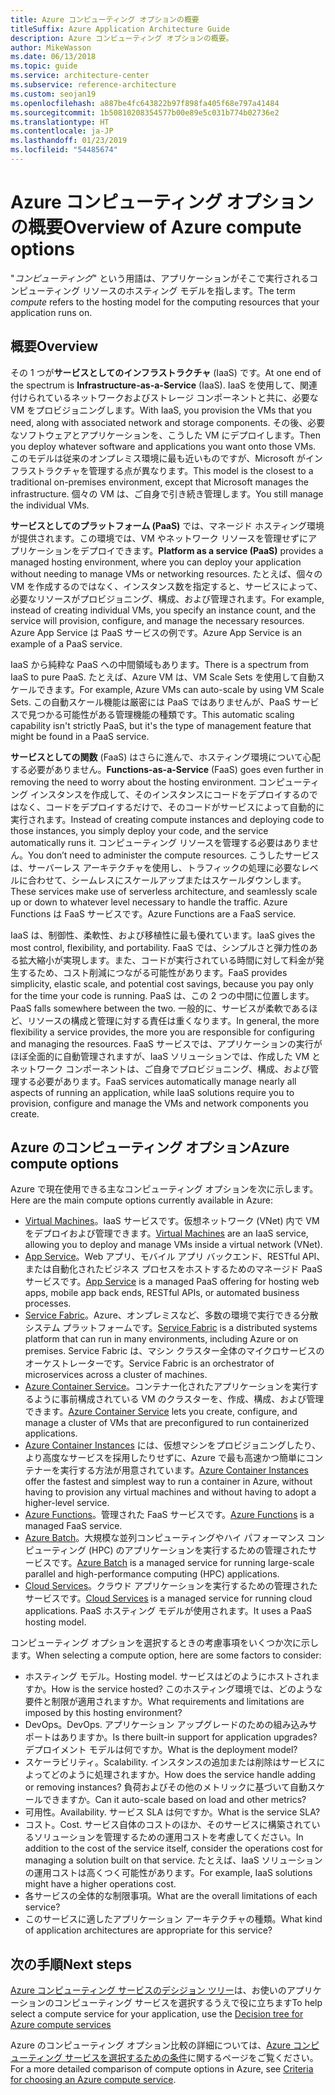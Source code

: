 ```yaml
---
title: Azure コンピューティング オプションの概要
titleSuffix: Azure Application Architecture Guide
description: Azure コンピューティング オプションの概要。
author: MikeWasson
ms.date: 06/13/2018
ms.topic: guide
ms.service: architecture-center
ms.subservice: reference-architecture
ms.custom: seojan19
ms.openlocfilehash: a887be4fc643822b97f898fa405f68e797a41484
ms.sourcegitcommit: 1b50810208354577b00e89e5c031b774b02736e2
ms.translationtype: HT
ms.contentlocale: ja-JP
ms.lasthandoff: 01/23/2019
ms.locfileid: "54485674"
---
```

# <a name="overview-of-azure-compute-options"></a><span data-ttu-id="516af-103">Azure コンピューティング オプションの概要</span><span class="sxs-lookup"><span data-stu-id="516af-103">Overview of Azure compute options</span></span>

<span data-ttu-id="516af-104">"*コンピューティング*" という用語は、アプリケーションがそこで実行されるコンピューティング リソースのホスティング モデルを指します。</span><span class="sxs-lookup"><span data-stu-id="516af-104">The term *compute* refers to the hosting model for the computing resources that your application runs on.</span></span>

## <a name="overview"></a><span data-ttu-id="516af-105">概要</span><span class="sxs-lookup"><span data-stu-id="516af-105">Overview</span></span>

<span data-ttu-id="516af-106">その 1 つが**サービスとしてのインフラストラクチャ** (IaaS) です。</span><span class="sxs-lookup"><span data-stu-id="516af-106">At one end of the spectrum is **Infrastructure-as-a-Service** (IaaS).</span></span> <span data-ttu-id="516af-107">IaaS を使用して、関連付けられているネットワークおよびストレージ コンポーネントと共に、必要な VM をプロビジョニングします。</span><span class="sxs-lookup"><span data-stu-id="516af-107">With IaaS, you provision the VMs that you need, along with associated network and storage components.</span></span> <span data-ttu-id="516af-108">その後、必要なソフトウェアとアプリケーションを、こうした VM にデプロイします。</span><span class="sxs-lookup"><span data-stu-id="516af-108">Then you deploy whatever software and applications you want onto those VMs.</span></span> <span data-ttu-id="516af-109">このモデルは従来のオンプレミス環境に最も近いものですが、Microsoft がインフラストラクチャを管理する点が異なります。</span><span class="sxs-lookup"><span data-stu-id="516af-109">This model is the closest to a traditional on-premises environment, except that Microsoft manages the infrastructure.</span></span> <span data-ttu-id="516af-110">個々の VM は、ご自身で引き続き管理します。</span><span class="sxs-lookup"><span data-stu-id="516af-110">You still manage the individual VMs.</span></span>

<span data-ttu-id="516af-111">**サービスとしてのプラットフォーム (PaaS)** では、マネージド ホスティング環境が提供されます。この環境では、VM やネットワーク リソースを管理せずにアプリケーションをデプロイできます。</span><span class="sxs-lookup"><span data-stu-id="516af-111">**Platform as a service (PaaS)** provides a managed hosting environment, where you can deploy your application without needing to manage VMs or networking resources.</span></span> <span data-ttu-id="516af-112">たとえば、個々の VM を作成するのではなく、インスタンス数を指定すると、サービスによって、必要なリソースがプロビジョニング、構成、および管理されます。</span><span class="sxs-lookup"><span data-stu-id="516af-112">For example, instead of creating individual VMs, you specify an instance count, and the service will provision, configure, and manage the necessary resources.</span></span> <span data-ttu-id="516af-113">Azure App Service は PaaS サービスの例です。</span><span class="sxs-lookup"><span data-stu-id="516af-113">Azure App Service is an example of a PaaS service.</span></span>

<span data-ttu-id="516af-114">IaaS から純粋な PaaS への中間領域もあります。</span><span class="sxs-lookup"><span data-stu-id="516af-114">There is a spectrum from IaaS to pure PaaS.</span></span> <span data-ttu-id="516af-115">たとえば、Azure VM は、VM Scale Sets を使用して自動スケールできます。</span><span class="sxs-lookup"><span data-stu-id="516af-115">For example, Azure VMs can auto-scale by using VM Scale Sets.</span></span> <span data-ttu-id="516af-116">この自動スケール機能は厳密には PaaS ではありませんが、PaaS サービスで見つかる可能性がある管理機能の種類です。</span><span class="sxs-lookup"><span data-stu-id="516af-116">This automatic scaling capability isn't strictly PaaS, but it's the type of management feature that might be found in a PaaS service.</span></span>

<span data-ttu-id="516af-117">**サービスとしての関数** (FaaS) はさらに進んで、ホスティング環境について心配する必要がありません。</span><span class="sxs-lookup"><span data-stu-id="516af-117">**Functions-as-a-Service** (FaaS) goes even further in removing the need to worry about the hosting environment.</span></span> <span data-ttu-id="516af-118">コンピューティング インスタンスを作成して、そのインスタンスにコードをデプロイするのではなく、コードをデプロイするだけで、そのコードがサービスによって自動的に実行されます。</span><span class="sxs-lookup"><span data-stu-id="516af-118">Instead of creating compute instances and deploying code to those instances, you simply deploy your code, and the service automatically runs it.</span></span> <span data-ttu-id="516af-119">コンピューティング リソースを管理する必要はありません。</span><span class="sxs-lookup"><span data-stu-id="516af-119">You don’t need to administer the compute resources.</span></span> <span data-ttu-id="516af-120">こうしたサービスは、サーバーレス アーキテクチャを使用し、トラフィックの処理に必要なレベルに合わせて、シームレスにスケールアップまたはスケールダウンします。</span><span class="sxs-lookup"><span data-stu-id="516af-120">These services make use of serverless architecture, and seamlessly scale up or down to whatever level necessary to handle the traffic.</span></span> <span data-ttu-id="516af-121">Azure Functions は FaaS サービスです。</span><span class="sxs-lookup"><span data-stu-id="516af-121">Azure Functions are a FaaS service.</span></span>

<span data-ttu-id="516af-122">IaaS は、制御性、柔軟性、および移植性に最も優れています。</span><span class="sxs-lookup"><span data-stu-id="516af-122">IaaS gives the most control, flexibility, and portability.</span></span> <span data-ttu-id="516af-123">FaaS では、シンプルさと弾力性のある拡大縮小が実現します。また、コードが実行されている時間に対して料金が発生するため、コスト削減につながる可能性があります。</span><span class="sxs-lookup"><span data-stu-id="516af-123">FaaS provides simplicity, elastic scale, and potential cost savings, because you pay only for the time your code is running.</span></span> <span data-ttu-id="516af-124">PaaS は、この 2 つの中間に位置します。</span><span class="sxs-lookup"><span data-stu-id="516af-124">PaaS falls somewhere between the two.</span></span> <span data-ttu-id="516af-125">一般的に、サービスが柔軟であるほど、リソースの構成と管理に対する責任は重くなります。</span><span class="sxs-lookup"><span data-stu-id="516af-125">In general, the more flexibility a service provides, the more you are responsible for configuring and managing the resources.</span></span> <span data-ttu-id="516af-126">FaaS サービスでは、アプリケーションの実行がほぼ全面的に自動管理されますが、IaaS ソリューションでは、作成した VM とネットワーク コンポーネントは、ご自身でプロビジョニング、構成、および管理する必要があります。</span><span class="sxs-lookup"><span data-stu-id="516af-126">FaaS services automatically manage nearly all aspects of running an application, while IaaS solutions require you to provision, configure and manage the VMs and network components you create.</span></span>

## <a name="azure-compute-options"></a><span data-ttu-id="516af-127">Azure のコンピューティング オプション</span><span class="sxs-lookup"><span data-stu-id="516af-127">Azure compute options</span></span>

<span data-ttu-id="516af-128">Azure で現在使用できる主なコンピューティング オプションを次に示します。</span><span class="sxs-lookup"><span data-stu-id="516af-128">Here are the main compute options currently available in Azure:</span></span>

- <span data-ttu-id="516af-129">[Virtual Machines](/azure/virtual-machines/)。IaaS サービスです。仮想ネットワーク (VNet) 内で VM をデプロイおよび管理できます。</span><span class="sxs-lookup"><span data-stu-id="516af-129">[Virtual Machines](/azure/virtual-machines/) are an IaaS service, allowing you to deploy and manage VMs inside a virtual network (VNet).</span></span>
- <span data-ttu-id="516af-130">[App Service](/azure/app-service/app-service-value-prop-what-is)。Web アプリ、モバイル アプリ バックエンド、RESTful API、または自動化されたビジネス プロセスをホストするためのマネージド PaaS サービスです。</span><span class="sxs-lookup"><span data-stu-id="516af-130">[App Service](/azure/app-service/app-service-value-prop-what-is) is a managed PaaS offering for hosting web apps, mobile app back ends, RESTful APIs, or automated business processes.</span></span>
- <span data-ttu-id="516af-131">[Service Fabric](/azure/service-fabric/service-fabric-overview)。Azure、オンプレミスなど、多数の環境で実行できる分散システム プラットフォームです。</span><span class="sxs-lookup"><span data-stu-id="516af-131">[Service Fabric](/azure/service-fabric/service-fabric-overview) is a distributed systems platform that can run in many environments, including Azure or on premises.</span></span> <span data-ttu-id="516af-132">Service Fabric は、マシン クラスター全体のマイクロサービスのオーケストレーターです。</span><span class="sxs-lookup"><span data-stu-id="516af-132">Service Fabric is an orchestrator of microservices across a cluster of machines.</span></span>
- <span data-ttu-id="516af-133">[Azure Container Service](/azure/container-service/container-service-intro)。コンテナー化されたアプリケーションを実行するように事前構成されている VM のクラスターを、作成、構成、および管理できます。</span><span class="sxs-lookup"><span data-stu-id="516af-133">[Azure Container Service](/azure/container-service/container-service-intro) lets you create, configure, and manage a cluster of VMs that are preconfigured to run containerized applications.</span></span>
- <span data-ttu-id="516af-134">[Azure Container Instances](/azure/container-instances/container-instances-overview) には、仮想マシンをプロビジョニングしたり、より高度なサービスを採用したりせずに、Azure で最も高速かつ簡単にコンテナーを実行する方法が用意されています。</span><span class="sxs-lookup"><span data-stu-id="516af-134">[Azure Container Instances](/azure/container-instances/container-instances-overview) offer the fastest and simplest way to run a container in Azure, without having to provision any virtual machines and without having to adopt a higher-level service.</span></span>
- <span data-ttu-id="516af-135">[Azure Functions](/azure/azure-functions/functions-overview)。管理された FaaS サービスです。</span><span class="sxs-lookup"><span data-stu-id="516af-135">[Azure Functions](/azure/azure-functions/functions-overview) is a managed FaaS service.</span></span>
- <span data-ttu-id="516af-136">[Azure Batch](/azure/batch/batch-technical-overview)。大規模な並列コンピューティングやハイ パフォーマンス コンピューティング (HPC) のアプリケーションを実行するための管理されたサービスです。</span><span class="sxs-lookup"><span data-stu-id="516af-136">[Azure Batch](/azure/batch/batch-technical-overview) is a managed service for running large-scale parallel and high-performance computing (HPC) applications.</span></span>
- <span data-ttu-id="516af-137">[Cloud Services](/azure/cloud-services/cloud-services-choose-me)。クラウド アプリケーションを実行するための管理されたサービスです。</span><span class="sxs-lookup"><span data-stu-id="516af-137">[Cloud Services](/azure/cloud-services/cloud-services-choose-me) is a managed service for running cloud applications.</span></span> <span data-ttu-id="516af-138">PaaS ホスティング モデルが使用されます。</span><span class="sxs-lookup"><span data-stu-id="516af-138">It uses a PaaS hosting model.</span></span>

<span data-ttu-id="516af-139">コンピューティング オプションを選択するときの考慮事項をいくつか次に示します。</span><span class="sxs-lookup"><span data-stu-id="516af-139">When selecting a compute option, here are some factors to consider:</span></span>

- <span data-ttu-id="516af-140">ホスティング モデル。</span><span class="sxs-lookup"><span data-stu-id="516af-140">Hosting model.</span></span> <span data-ttu-id="516af-141">サービスはどのようにホストされますか。</span><span class="sxs-lookup"><span data-stu-id="516af-141">How is the service hosted?</span></span> <span data-ttu-id="516af-142">このホスティング環境では、どのような要件と制限が適用されますか。</span><span class="sxs-lookup"><span data-stu-id="516af-142">What requirements and limitations are imposed by this hosting environment?</span></span>
- <span data-ttu-id="516af-143">DevOps。</span><span class="sxs-lookup"><span data-stu-id="516af-143">DevOps.</span></span> <span data-ttu-id="516af-144">アプリケーション アップグレードのための組み込みサポートはありますか。</span><span class="sxs-lookup"><span data-stu-id="516af-144">Is there built-in support for application upgrades?</span></span> <span data-ttu-id="516af-145">デプロイメント モデルは何ですか。</span><span class="sxs-lookup"><span data-stu-id="516af-145">What is the deployment model?</span></span>
- <span data-ttu-id="516af-146">スケーラビリティ。</span><span class="sxs-lookup"><span data-stu-id="516af-146">Scalability.</span></span> <span data-ttu-id="516af-147">インスタンスの追加または削除はサービスによってどのように処理されますか。</span><span class="sxs-lookup"><span data-stu-id="516af-147">How does the service handle adding or removing instances?</span></span> <span data-ttu-id="516af-148">負荷およびその他のメトリックに基づいて自動スケールできますか。</span><span class="sxs-lookup"><span data-stu-id="516af-148">Can it auto-scale based on load and other metrics?</span></span>
- <span data-ttu-id="516af-149">可用性。</span><span class="sxs-lookup"><span data-stu-id="516af-149">Availability.</span></span> <span data-ttu-id="516af-150">サービス SLA は何ですか。</span><span class="sxs-lookup"><span data-stu-id="516af-150">What is the service SLA?</span></span>
- <span data-ttu-id="516af-151">コスト。</span><span class="sxs-lookup"><span data-stu-id="516af-151">Cost.</span></span> <span data-ttu-id="516af-152">サービス自体のコストのほか、そのサービスに構築されているソリューションを管理するための運用コストを考慮してください。</span><span class="sxs-lookup"><span data-stu-id="516af-152">In addition to the cost of the service itself, consider the operations cost for managing a solution built on that service.</span></span> <span data-ttu-id="516af-153">たとえば、IaaS ソリューションの運用コストは高くつく可能性があります。</span><span class="sxs-lookup"><span data-stu-id="516af-153">For example, IaaS solutions might have a higher operations cost.</span></span>
- <span data-ttu-id="516af-154">各サービスの全体的な制限事項。</span><span class="sxs-lookup"><span data-stu-id="516af-154">What are the overall limitations of each service?</span></span>
- <span data-ttu-id="516af-155">このサービスに適したアプリケーション アーキテクチャの種類。</span><span class="sxs-lookup"><span data-stu-id="516af-155">What kind of application architectures are appropriate for this service?</span></span>

## <a name="next-steps"></a><span data-ttu-id="516af-156">次の手順</span><span class="sxs-lookup"><span data-stu-id="516af-156">Next steps</span></span>

<span data-ttu-id="516af-157">[Azure コンピューティング サービスのデシジョン ツリー](./compute-decision-tree.md)は、お使いのアプリケーションのコンピューティング サービスを選択するうえで役に立ちます</span><span class="sxs-lookup"><span data-stu-id="516af-157">To help select a compute service for your application, use the [Decision tree for Azure compute services](./compute-decision-tree.md)</span></span>

<span data-ttu-id="516af-158">Azure のコンピューティング オプション比較の詳細については、[Azure コンピューティング サービスを選択するための条件](./compute-comparison.md)に関するページをご覧ください。</span><span class="sxs-lookup"><span data-stu-id="516af-158">For a more detailed comparison of compute options in Azure, see [Criteria for choosing an Azure compute service](./compute-comparison.md).</span></span>
